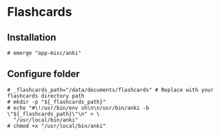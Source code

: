 # Flashcards

## Installation

```ShellSession
# emerge "app-misc/anki"
```

## Configure folder

```ShellSession
# _flashcards_path="/data/documents/flashcards" # Replace with your flashcards directory path
# mkdir -p "${_flashcards_path}"
# echo "#\!/usr/bin/env sh\n\n/usr/bin/anki -b \"${_flashcards_path}\"\n" > \
  "/usr/local/bin/anki"
# chmod +x "/usr/local/bin/anki"
```
